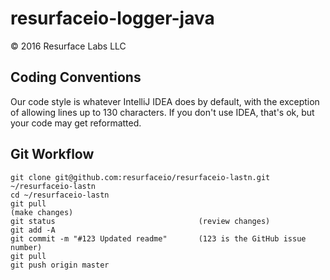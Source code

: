 # resurfaceio-logger-java
&copy; 2016 Resurface Labs LLC

## Coding Conventions

Our code style is whatever IntelliJ IDEA does by default, with the exception of allowing lines up to 130 characters.
If you don't use IDEA, that's ok, but your code may get reformatted.

## Git Workflow

    git clone git@github.com:resurfaceio/resurfaceio-lastn.git ~/resurfaceio-lastn
    cd ~/resurfaceio-lastn
    git pull
    (make changes)
    git status                                (review changes)
    git add -A
    git commit -m "#123 Updated readme"       (123 is the GitHub issue number)
    git pull
    git push origin master
